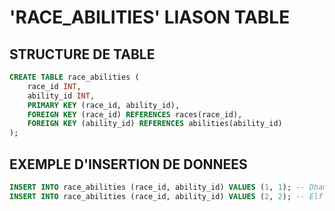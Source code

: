 # 'RACE_ABILITIES' LIASON TABLE

## STRUCTURE DE TABLE

```sql
CREATE TABLE race_abilities (
    race_id INT,
    ability_id INT,
    PRIMARY KEY (race_id, ability_id),
    FOREIGN KEY (race_id) REFERENCES races(race_id),
    FOREIGN KEY (ability_id) REFERENCES abilities(ability_id)
);
```

## EXEMPLE D'INSERTION DE DONNEES

```sql
INSERT INTO race_abilities (race_id, ability_id) VALUES (1, 1); -- Dhampire a l'habileté Stealth
INSERT INTO race_abilities (race_id, ability_id) VALUES (2, 2); -- Elf a l'habileté Magic Missile
```
